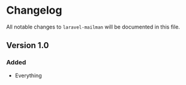 # Changelog

All notable changes to `laravel-mailman` will be documented in this file.

## Version 1.0

### Added
- Everything
